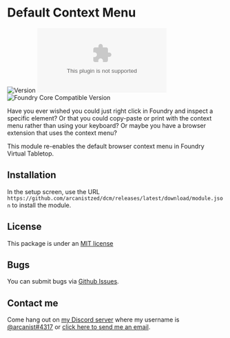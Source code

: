 # Default Context Menu

![Version](https://img.shields.io/github/v/tag/arcanistzed/dcm?label=Version&style=flat-square&color=2577a1) ![Latest Release Download Count](https://img.shields.io/github/downloads/arcanistzed/dcm/latest/module.zip?label=Downloads&style=flat-square&color=9b43a8) ![Foundry Core Compatible Version](https://img.shields.io/badge/dynamic/json.svg?url=https%3A%2F%2Fraw.githubusercontent.com%2Farcanistzed%2Fdcm%2Fmain%2Fmodule.json&label=Foundry%20Core%20Compatible%20Version&query=$.compatibleCoreVersion&style=flat-square&color=ff6400)

Have you ever wished you could just right click in Foundry and inspect a specific element? Or that you could copy-paste or print with the context menu rather than using your keyboard? Or maybe you have a browser extension that uses the context menu?

This module re-enables the default browser context menu in Foundry Virtual Tabletop.

## Installation

In the setup screen, use the URL `https://github.com/arcanistzed/dcm/releases/latest/download/module.json` to install the module.

## License

This package is under an [MIT license](LICENSE)

## Bugs

You can submit bugs via [Github Issues](https://github.com/arcanistzed/dcm/issues/new/choose).

## Contact me

Come hang out on [my Discord server](https://discord.gg/AAkZWWqVav) where my username is [@arcanist#4317](https://discord.com/users/455117777745870860) or [click here to send me an email](mailto:arcanistzed@gmail.com?subject=dcm%20module%20for%20Foundry%20VTT).

